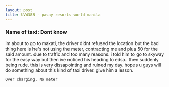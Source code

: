 ```yaml
---
layout: post
title: UVW383 - pasay resorts world manila
---
```


### Name of taxi: Dont know

im about to go to makati, the driver didnt refused the location but the bad thing here is he's not using the meter, contracting me and plus 50 for the said amount. due to traffic and too many reasons. i told him to go to skyway for the easy way but then ive noticed his heading to edsa.. then suddenly being rude. this is very dissapointing and ruined my day. hopes u guys will do something about this kind of taxi driver. give him a lesson.

```Over charging, No meter```
